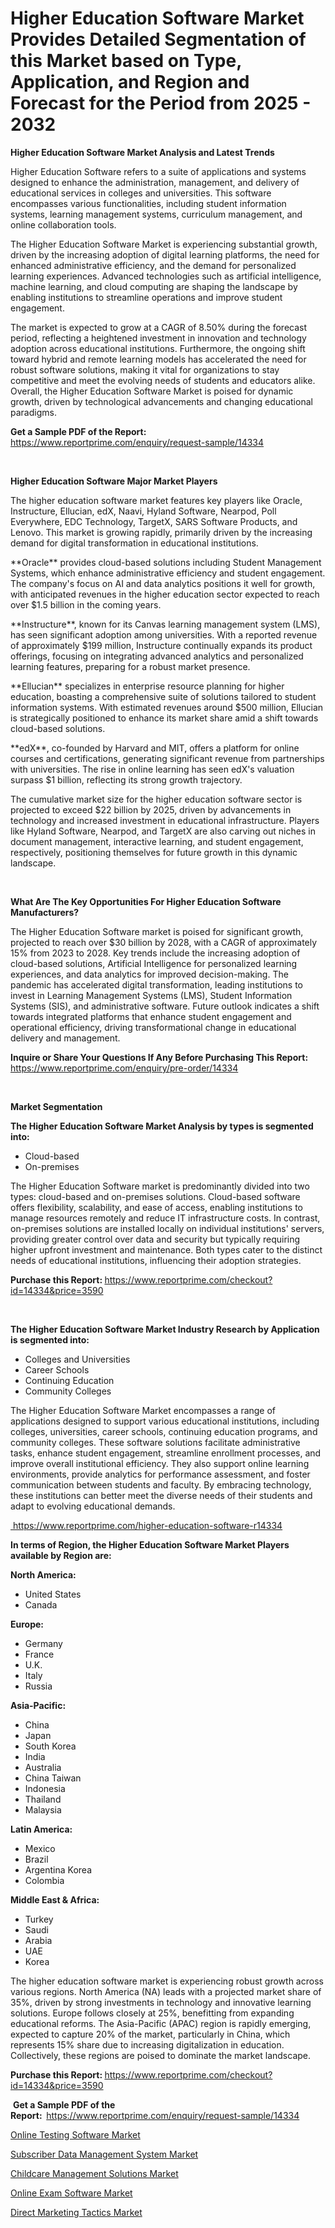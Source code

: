 <p><h1>Higher Education Software Market Provides Detailed Segmentation of this Market based on Type, Application, and Region and Forecast for the Period from 2025 - 2032</h1></p><p><strong>Higher Education Software Market Analysis and Latest Trends</strong></p>
<p><p>Higher Education Software refers to a suite of applications and systems designed to enhance the administration, management, and delivery of educational services in colleges and universities. This software encompasses various functionalities, including student information systems, learning management systems, curriculum management, and online collaboration tools. </p><p>The Higher Education Software Market is experiencing substantial growth, driven by the increasing adoption of digital learning platforms, the need for enhanced administrative efficiency, and the demand for personalized learning experiences. Advanced technologies such as artificial intelligence, machine learning, and cloud computing are shaping the landscape by enabling institutions to streamline operations and improve student engagement. </p><p>The market is expected to grow at a CAGR of 8.50% during the forecast period, reflecting a heightened investment in innovation and technology adoption across educational institutions. Furthermore, the ongoing shift toward hybrid and remote learning models has accelerated the need for robust software solutions, making it vital for organizations to stay competitive and meet the evolving needs of students and educators alike. Overall, the Higher Education Software Market is poised for dynamic growth, driven by technological advancements and changing educational paradigms.</p></p>
<p><strong>Get a Sample PDF of the Report:&nbsp;</strong> <a href="https://www.reportprime.com/enquiry/request-sample/14334?utm_campaign=1991&utm_medium=2&utm_source=Github&utm_content=ia&utm_term=20032025&utm_id=higher-education-software">https://www.reportprime.com/enquiry/request-sample/14334</a></p>
<p>&nbsp;</p>
<p><strong>Higher Education Software Major Market Players</strong></p>
<p><p>The higher education software market features key players like Oracle, Instructure, Ellucian, edX, Naavi, Hyland Software, Nearpod, Poll Everywhere, EDC Technology, TargetX, SARS Software Products, and Lenovo. This market is growing rapidly, primarily driven by the increasing demand for digital transformation in educational institutions.</p><p>**Oracle** provides cloud-based solutions including Student Management Systems, which enhance administrative efficiency and student engagement. The company's focus on AI and data analytics positions it well for growth, with anticipated revenues in the higher education sector expected to reach over $1.5 billion in the coming years.</p><p>**Instructure**, known for its Canvas learning management system (LMS), has seen significant adoption among universities. With a reported revenue of approximately $199 million, Instructure continually expands its product offerings, focusing on integrating advanced analytics and personalized learning features, preparing for a robust market presence.</p><p>**Ellucian** specializes in enterprise resource planning for higher education, boasting a comprehensive suite of solutions tailored to student information systems. With estimated revenues around $500 million, Ellucian is strategically positioned to enhance its market share amid a shift towards cloud-based solutions.</p><p>**edX**, co-founded by Harvard and MIT, offers a platform for online courses and certifications, generating significant revenue from partnerships with universities. The rise in online learning has seen edX's valuation surpass $1 billion, reflecting its strong growth trajectory.</p><p>The cumulative market size for the higher education software sector is projected to exceed $22 billion by 2025, driven by advancements in technology and increased investment in educational infrastructure. Players like Hyland Software, Nearpod, and TargetX are also carving out niches in document management, interactive learning, and student engagement, respectively, positioning themselves for future growth in this dynamic landscape.</p></p>
<p>&nbsp;</p>
<p><strong>What Are The Key Opportunities For Higher Education Software Manufacturers?</strong></p>
<p><p>The Higher Education Software market is poised for significant growth, projected to reach over $30 billion by 2028, with a CAGR of approximately 15% from 2023 to 2028. Key trends include the increasing adoption of cloud-based solutions, Artificial Intelligence for personalized learning experiences, and data analytics for improved decision-making. The pandemic has accelerated digital transformation, leading institutions to invest in Learning Management Systems (LMS), Student Information Systems (SIS), and administrative software. Future outlook indicates a shift towards integrated platforms that enhance student engagement and operational efficiency, driving transformational change in educational delivery and management.</p></p>
<p><strong>Inquire or Share Your Questions If Any Before Purchasing This Report:</strong> <a href="https://www.reportprime.com/enquiry/pre-order/14334?utm_campaign=1991&utm_medium=2&utm_source=Github&utm_content=ia&utm_term=20032025&utm_id=higher-education-software">https://www.reportprime.com/enquiry/pre-order/14334</a></p>
<p>&nbsp;</p>
<p><strong>Market Segmentation</strong></p>
<p><strong>The Higher Education Software Market Analysis by types is segmented into:</strong></p>
<p><ul><li>Cloud-based</li><li>On-premises</li></ul></p>
<p><p>The Higher Education Software market is predominantly divided into two types: cloud-based and on-premises solutions. Cloud-based software offers flexibility, scalability, and ease of access, enabling institutions to manage resources remotely and reduce IT infrastructure costs. In contrast, on-premises solutions are installed locally on individual institutions' servers, providing greater control over data and security but typically requiring higher upfront investment and maintenance. Both types cater to the distinct needs of educational institutions, influencing their adoption strategies.</p></p>
<p><strong>Purchase this Report:&nbsp;</strong><a href="https://www.reportprime.com/checkout?id=14334&price=3590&utm_campaign=1991&utm_medium=2&utm_source=Github&utm_content=ia&utm_term=20032025&utm_id=higher-education-software">https://www.reportprime.com/checkout?id=14334&price=3590</a></p>
<p>&nbsp;</p>
<p><strong>The Higher Education Software Market Industry Research by Application is segmented into:</strong></p>
<p><ul><li>Colleges and Universities</li><li>Career Schools</li><li>Continuing Education</li><li>Community Colleges</li></ul></p>
<p><p>The Higher Education Software Market encompasses a range of applications designed to support various educational institutions, including colleges, universities, career schools, continuing education programs, and community colleges. These software solutions facilitate administrative tasks, enhance student engagement, streamline enrollment processes, and improve overall institutional efficiency. They also support online learning environments, provide analytics for performance assessment, and foster communication between students and faculty. By embracing technology, these institutions can better meet the diverse needs of their students and adapt to evolving educational demands.</p></p>
<p><a href="https://www.reportprime.com/higher-education-software-r14334?utm_campaign=1991&utm_medium=2&utm_source=Github&utm_content=ia&utm_term=20032025&utm_id=higher-education-software">&nbsp;https://www.reportprime.com/higher-education-software-r14334</a></p>
<p><strong>In terms of Region, the Higher Education Software Market Players available by Region are:</strong></p>
<p>
    <p> <strong> North America: </strong>
        <ul>
            <li>United States</li>
            <li>Canada</li>
        </ul>
        </p> 
    <p> <strong> Europe: </strong>
        <ul>
            <li>Germany</li>
            <li>France</li>
            <li>U.K.</li>
            <li>Italy</li>
            <li>Russia</li>
        </ul>
        </p> 
    <p> <strong> Asia-Pacific: </strong>
        <ul>
            <li>China</li>
            <li>Japan</li>
            <li>South Korea</li>
            <li>India</li>
            <li>Australia</li>
            <li>China Taiwan</li>
            <li>Indonesia</li>
            <li>Thailand</li>
            <li>Malaysia</li>
        </ul>
        </p> 
    <p> <strong> Latin America: </strong>
        <ul>
            <li>Mexico</li>
            <li>Brazil</li>
            <li>Argentina Korea</li>
            <li>Colombia</li>
        </ul>
        </p> 
    <p> <strong> Middle East & Africa: </strong>
        <ul>
            <li>Turkey</li>
            <li>Saudi</li>
            <li>Arabia</li>
            <li>UAE</li>
            <li>Korea</li>
        </ul>
    </p>
    </p>
<p><p>The higher education software market is experiencing robust growth across various regions. North America (NA) leads with a projected market share of 35%, driven by strong investments in technology and innovative learning solutions. Europe follows closely at 25%, benefitting from expanding educational reforms. The Asia-Pacific (APAC) region is rapidly emerging, expected to capture 20% of the market, particularly in China, which represents 15% share due to increasing digitalization in education. Collectively, these regions are poised to dominate the market landscape.</p></p>
<p><strong>Purchase this Report: </strong><a href="https://www.reportprime.com/checkout?id=14334&price=3590&utm_campaign=1991&utm_medium=2&utm_source=Github&utm_content=ia&utm_term=20032025&utm_id=higher-education-software">https://www.reportprime.com/checkout?id=14334&price=3590</a></p>
<p>&nbsp;<strong>Get a Sample PDF of the Report:&nbsp;&nbsp;</strong><a href="https://www.reportprime.com/enquiry/request-sample/14334?utm_campaign=1991&utm_medium=2&utm_source=Github&utm_content=ia&utm_term=20032025&utm_id=higher-education-software">https://www.reportprime.com/enquiry/request-sample/14334</a></p>
<p><strong></strong></p>
<p><p><a href="https://github.com/duerknikko44/Market-Research-Report-List-1/blob/main/online-testing-software-market.md?utm_campaign=1991&utm_medium=2&utm_source=Github&utm_content=ia&utm_term=20032025&utm_id=higher-education-software">Online Testing Software Market</a></p><p><a href="https://github.com/paulierasho/Market-Research-Report-List-1/blob/main/subscriber-data-management-system-market.md?utm_campaign=1991&utm_medium=2&utm_source=Github&utm_content=ia&utm_term=20032025&utm_id=higher-education-software">Subscriber Data Management System Market</a></p><p><a href="https://github.com/perbetpereir/Market-Research-Report-List-1/blob/main/childcare-management-solutions-market.md?utm_campaign=1991&utm_medium=2&utm_source=Github&utm_content=ia&utm_term=20032025&utm_id=higher-education-software">Childcare Management Solutions Market</a></p><p><a href="https://github.com/poskaturovtl/Market-Research-Report-List-1/blob/main/online-exam-software-market.md?utm_campaign=1991&utm_medium=2&utm_source=Github&utm_content=ia&utm_term=20032025&utm_id=higher-education-software">Online Exam Software Market</a></p><p><a href="https://github.com/pelegeazlie5/Market-Research-Report-List-1/blob/main/direct-marketing-tactics-market.md?utm_campaign=1991&utm_medium=2&utm_source=Github&utm_content=ia&utm_term=20032025&utm_id=higher-education-software">Direct Marketing Tactics Market</a></p></p>